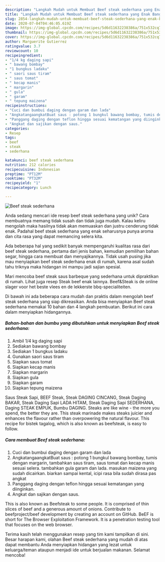 ```yaml
---
description: "Langkah Mudah untuk Membuat Beef steak sederhana yang Enak Banget"
title: "Langkah Mudah untuk Membuat Beef steak sederhana yang Enak Banget"
slug: 2854-langkah-mudah-untuk-membuat-beef-steak-sederhana-yang-enak-banget
date: 2020-07-04T04:46:05.619Z
image: https://img-global.cpcdn.com/recipes/5d6d11632238386a/751x532cq70/beef-steak-sederhana-foto-resep-utama.jpg
thumbnail: https://img-global.cpcdn.com/recipes/5d6d11632238386a/751x532cq70/beef-steak-sederhana-foto-resep-utama.jpg
cover: https://img-global.cpcdn.com/recipes/5d6d11632238386a/751x532cq70/beef-steak-sederhana-foto-resep-utama.jpg
author: Marguerite Gutierrez
ratingvalue: 3.7
reviewcount: 10
recipeingredient:
- "1/4 kg daging sapi"
- " bawang bombay"
- "1 bungkus ladaku"
- " saori saus tiram"
- " saus tomat"
- " kecap manis"
- " margarin"
- " gula"
- " garam"
- " tepung maizena"
recipeinstructions:
- "Cuci dan bumbui daging dengan garam dan lada"
- "AngkatangaangkatBuat saus : potong 1 bungkul bawang bombay, tumis dengan margarin, tambahkan saus tiram, saus tomat dan kecap manis sesuai selera. tambahkan gula garam dan lada. masukan maizena yang sudah dicairkan. biarkan sampai kental, icipi rasa bila sudah dirasa pas angkat"
- "Panggang daging dengan teflon hingga sesuai kematangan yang diinginkan."
- "Angkat dan sajikan dengan saus."
categories:
- Resep
tags:
- beef
- steak
- sederhana

katakunci: beef steak sederhana 
nutrition: 212 calories
recipecuisine: Indonesian
preptime: "PT12M"
cooktime: "PT32M"
recipeyield: "1"
recipecategory: Lunch

---
```



![Beef steak sederhana](https://img-global.cpcdn.com/recipes/5d6d11632238386a/751x532cq70/beef-steak-sederhana-foto-resep-utama.jpg)

Anda sedang mencari ide resep beef steak sederhana yang unik? Cara membuatnya memang tidak susah dan tidak juga mudah. Kalau keliru mengolah maka hasilnya tidak akan memuaskan dan justru cenderung tidak enak. Padahal beef steak sederhana yang enak seharusnya punya aroma dan cita rasa yang dapat memancing selera kita.

Ada beberapa hal yang sedikit banyak mempengaruhi kualitas rasa dari beef steak sederhana, pertama dari jenis bahan, kemudian pemilihan bahan segar, hingga cara membuat dan menyajikannya. Tidak usah pusing jika mau menyiapkan beef steak sederhana enak di rumah, karena asal sudah tahu triknya maka hidangan ini mampu jadi sajian spesial.

Mari mencoba beef steak saus barbeque yang sederhana untuk dipraktikan di rumah. Lihat juga resep Steak beef enak lainnya. Beef&amp;Steak is de online slager voor het beste vlees en de lekkerste bbq-specialiteiten.


Di bawah ini ada beberapa cara mudah dan praktis dalam mengolah beef steak sederhana yang siap dikreasikan. Anda bisa menyiapkan Beef steak sederhana memakai 10 bahan dan 4 langkah pembuatan. Berikut ini cara dalam menyiapkan hidangannya.

<!--inarticleads1-->

##### Bahan-bahan dan bumbu yang dibutuhkan untuk menyiapkan Beef steak sederhana:

1. Ambil 1/4 kg daging sapi
1. Sediakan  bawang bombay
1. Sediakan 1 bungkus ladaku
1. Gunakan  saori saus tiram
1. Siapkan  saus tomat
1. Siapkan  kecap manis
1. Siapkan  margarin
1. Siapkan  gula
1. Siapkan  garam
1. Siapkan  tepung maizena


Saus Steak Sapi, BEEF Steak, Steak DAGING CINCANG, Steak Daging BAKAR, Steak Daging Sapi LADA HITAM, Steak Daging Sapi SEDERHANA, Daging STEAK EMPUK, Bumbu DAGING. Steaks are like wine - the more you spend, the better they are. This steak marinade makes steaks juicier and enhances the flavour rather than overpowering the natural flavour. This recipe for bistek tagalog, which is also known as beefsteak, is easy to follow. 

<!--inarticleads2-->

##### Cara membuat Beef steak sederhana:

1. Cuci dan bumbui daging dengan garam dan lada
1. AngkatangaangkatBuat saus : potong 1 bungkul bawang bombay, tumis dengan margarin, tambahkan saus tiram, saus tomat dan kecap manis sesuai selera. tambahkan gula garam dan lada. masukan maizena yang sudah dicairkan. biarkan sampai kental, icipi rasa bila sudah dirasa pas angkat
1. Panggang daging dengan teflon hingga sesuai kematangan yang diinginkan.
1. Angkat dan sajikan dengan saus.


This is also known as Beefsteak to some people. It is comprised of thin slices of beef and a generous amount of onions. Contribute to beefproject/beef development by creating an account on GitHub. BeEF is short for The Browser Exploitation Framework. It is a penetration testing tool that focuses on the web browser. 

Terima kasih telah menggunakan resep yang tim kami tampilkan di sini. Besar harapan kami, olahan Beef steak sederhana yang mudah di atas dapat membantu Anda menyiapkan hidangan yang lezat untuk keluarga/teman ataupun menjadi ide untuk berjualan makanan. Selamat mencoba!
